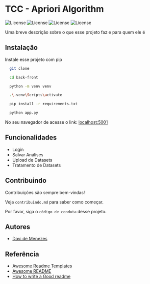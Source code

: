 
# TCC - Apriori Algorithm
<img src="https://img.shields.io/pypi/pyversions/python-dotenv?logo=python-dotenv&label=python-dotenv" alt="License"> <img src="https://img.shields.io/pypi/pyversions/flask?logo=flask&label=flask" alt="License"> <img src="https://img.shields.io/pypi/pyversions/flask-login?logo=flask-login&label=flask-login" alt="License"> <img src="https://img.shields.io/pypi/pyversions/pymongo?logo=pymongo&label=pymongo" alt="License"> 

Uma breve descrição sobre o que esse projeto faz e para quem ele é


## Instalação

Instale esse projeto com pip

```bash
  git clone 
```
```bash
  cd back-front
```
```bash
  python -m venv venv
```
```bash
  .\.venv\Scripts\activate
```
```bash
  pip install -r requirements.txt
```
```bash
  python app.py
```
No seu navegador de acesse o link: [localhost:5001](http://localhost:5001/)
    
## Funcionalidades

- Login
- Salvar Análises
- Upload de Datasets
- Tratamento de Datasets


## Contribuindo

Contribuições são sempre bem-vindas!

Veja `contribuindo.md` para saber como começar.

Por favor, siga o `código de conduta` desse projeto.


## Autores

- [Davi de Menezes](https://github.com/menezs)


## Referência

 - [Awesome Readme Templates](https://awesomeopensource.com/project/elangosundar/awesome-README-templates)
 - [Awesome README](https://github.com/matiassingers/awesome-readme)
 - [How to write a Good readme](https://bulldogjob.com/news/449-how-to-write-a-good-readme-for-your-github-project)

